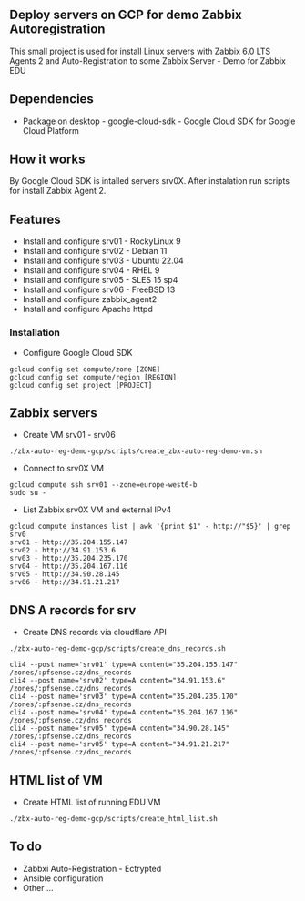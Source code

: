 ## Deploy servers on GCP for demo Zabbix Autoregistration

This small project is used for install Linux servers with Zabbix 6.0 LTS Agents 2 and Auto-Registration to some Zabbix Server - Demo for Zabbix EDU

## Dependencies

- Package on desktop - google-cloud-sdk - Google Cloud SDK for Google Cloud Platform

## How it works

By Google Cloud SDK is intalled servers srv0X. After instalation run scripts for install Zabbix Agent 2.

## Features

- Install and configure srv01 - RockyLinux 9
- Install and configure srv02 - Debian 11
- Install and configure srv03 - Ubuntu 22.04
- Install and configure srv04 - RHEL 9
- Install and configure srv05 - SLES 15 sp4
- Install and configure srv06 - FreeBSD 13
- Install and configure zabbix_agent2
- Install and configure Apache httpd

### Installation

- Configure Google Cloud SDK

```console
gcloud config set compute/zone [ZONE]
gcloud config set compute/region [REGION]
gcloud config set project [PROJECT]
```
## Zabbix servers
- Create VM srv01 - srv06

```console
./zbx-auto-reg-demo-gcp/scripts/create_zbx-auto-reg-demo-vm.sh
```
- Connect to srv0X VM

```console
gcloud compute ssh srv01 --zone=europe-west6-b
sudo su -
```
- List Zabbix srv0X VM and external IPv4

```console
gcloud compute instances list | awk '{print $1" - http://"$5}' | grep srv0
srv01 - http://35.204.155.147
srv02 - http://34.91.153.6
srv03 - http://35.204.235.170
srv04 - http://35.204.167.116
srv05 - http://34.90.28.145
srv06 - http://34.91.21.217
```

## DNS A records for srv
- Create DNS records via cloudflare API

```console
./zbx-auto-reg-demo-gcp/scripts/create_dns_records.sh

cli4 --post name='srv01' type=A content="35.204.155.147" /zones/:pfsense.cz/dns_records
cli4 --post name='srv02' type=A content="34.91.153.6" /zones/:pfsense.cz/dns_records
cli4 --post name='srv03' type=A content="35.204.235.170" /zones/:pfsense.cz/dns_records
cli4 --post name='srv04' type=A content="35.204.167.116" /zones/:pfsense.cz/dns_records
cli4 --post name='srv05' type=A content="34.90.28.145" /zones/:pfsense.cz/dns_records
cli4 --post name='srv05' type=A content="34.91.21.217" /zones/:pfsense.cz/dns_records
```

## HTML list of VM
- Create HTML list of running EDU VM

```console
./zbx-auto-reg-demo-gcp/scripts/create_html_list.sh
```
## To do

- Zabbxi Auto-Registration - Ectrypted
- Ansible configuration  
- Other ...